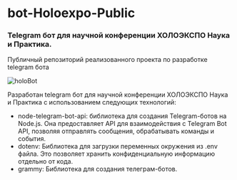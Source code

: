 # bot-Holoexpo-Public

### Telegram бот для научной конференции ХОЛОЭКСПО Наука и Практика.

Публичный репозиторий реализованного проекта по разработке telegram бота

![holoBot](https://github.com/user-attachments/assets/ded1a5c5-08ae-4088-8cfe-bb610f951ce9)

Разработан telegram бот для научной конференции ХОЛОЭКСПО Наука и Практика с использованием следующих технологий:
- node-telegram-bot-api: библиотека для создания Telegram-ботов на Node.js. Она предоставляет API для взаимодействия с Telegram Bot API, позволяя отправлять сообщения, обрабатывать команды и события.
- dotenv: Библиотека для загрузки переменных окружения из .env файла. Это позволяет хранить конфиденциальную информацию отдельно от кода.
- grammy: Библиотека для создания телеграм-ботов.
